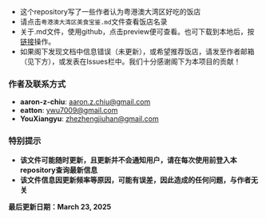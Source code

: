 * 这个repository写了一些作者认为粤港澳大湾区好吃的饭店
* 请点击`粤港澳大湾区美食宝鉴.md`文件查看饭店名录
* 关于.md文件，使用github，点击preview便可查看。也可下载到本地后，按[链接](https://blog.csdn.net/LotionL/article/details/120664614)操作。
* 如果阁下发现文档中信息错误（未更新），或希望推荐饭店，请发至作者邮箱（见下方），或发表在Issues栏中。我们十分感谢阁下为本项目的贡献！

### 作者及联系方式
* **aaron-z-chiu**: aaron.z.chiu@gmail.com
* **eatton**: ywu7009@gmail.com
* **YouXiangyu**: zhezhengjiuhan@gmail.com

### 特别提示
* **该文件可能随时更新，且更新并不会通知用户，请在每次使用前登入本repository查询最新信息**
* **该文件信息因更新频率等原因，可能有误差，因此造成的任何问题，与作者无关**

**最后更新日期：March 23, 2025**
